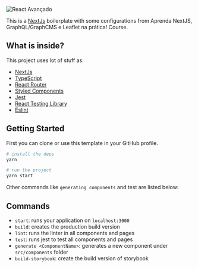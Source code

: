 ![React Avançado](https://raw.githubusercontent.com/React-Avancado/boilerplate/master/public/img/logo-gh.svg)

This is a [NextJs](https://create-react-app.dev/) boilerplate with some configurations from Aprenda NextJS, GraphQL/GraphCMS e Leaflet na prática! Course.

## What is inside?

This project uses lot of stuff as:

- [NextJs](https://create-react-app.dev/)
- [TypeScript](https://www.typescriptlang.org/)
- [React Router](https://reactrouter.com/web/guides/quick-start)
- [Styled Components](https://styled-components.com/)
- [Jest](https://jestjs.io/)
- [React Testing Library](https://testing-library.com/docs/react-testing-library/intro)
- [Eslint](https://eslint.org/)

## Getting Started

First you can clone or use this template in your GitHub profile.

```sh
# install the deps
yarn

# run the project
yarn start
```

Other commands like `generating components` and test are listed below:

## Commands

- `start`: runs your application on `localhost:3000`
- `build`: creates the production build version
- `lint`: runs the linter in all components and pages
- `test`: runs jest to test all components and pages
- `generate <ComponentName>`: generates a new component under `src/components` folder
- `build-storybook`: create the build version of storybook

